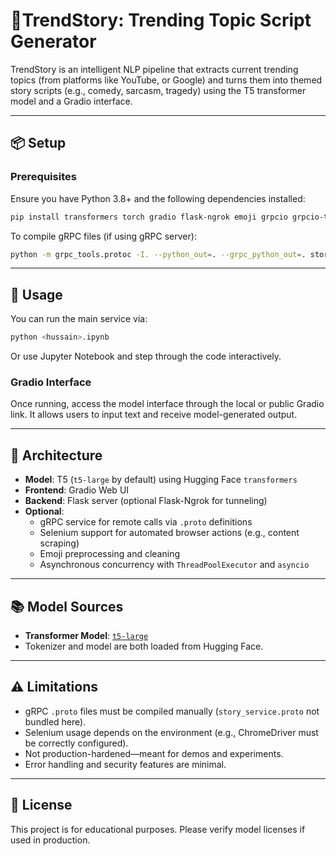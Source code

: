 # 🧠TrendStory: Trending Topic Script Generator

TrendStory is an intelligent NLP pipeline that extracts current trending topics (from platforms like YouTube, or Google) and turns them into themed story scripts (e.g., comedy, sarcasm, tragedy) using the T5 transformer model and a Gradio interface.

---

## 📦 Setup

### Prerequisites

Ensure you have Python 3.8+ and the following dependencies installed:

```bash
pip install transformers torch gradio flask-ngrok emoji grpcio grpcio-tools selenium
```

To compile gRPC files (if using gRPC server):

```bash
python -m grpc_tools.protoc -I. --python_out=. --grpc_python_out=. story_service.proto
```

---

## 🚀 Usage

You can run the main service via:

```bash
python <hussain>.ipynb
```

Or use Jupyter Notebook and step through the code interactively.

### Gradio Interface

Once running, access the model interface through the local or public Gradio link. It allows users to input text and receive model-generated output.

---

## 🧰 Architecture

- **Model**: T5 (`t5-large` by default) using Hugging Face `transformers`
- **Frontend**: Gradio Web UI
- **Backend**: Flask server (optional Flask-Ngrok for tunneling)
- **Optional**:
  - gRPC service for remote calls via `.proto` definitions
  - Selenium support for automated browser actions (e.g., content scraping)
  - Emoji preprocessing and cleaning
  - Asynchronous concurrency with `ThreadPoolExecutor` and `asyncio`

---

## 📚 Model Sources

- **Transformer Model**: [`t5-large`](https://huggingface.co/t5-small)
- Tokenizer and model are both loaded from Hugging Face.

---

## ⚠️ Limitations

- gRPC `.proto` files must be compiled manually (`story_service.proto` not bundled here).
- Selenium usage depends on the environment (e.g., ChromeDriver must be correctly configured).
- Not production-hardened—meant for demos and experiments.
- Error handling and security features are minimal.

---

## 📄 License

This project is for educational purposes. Please verify model licenses if used in production.
      
